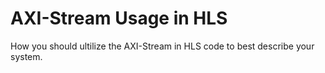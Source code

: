 # AXI-Stream Usage in HLS

How you should ultilize the AXI-Stream in HLS code to best describe your
system.
